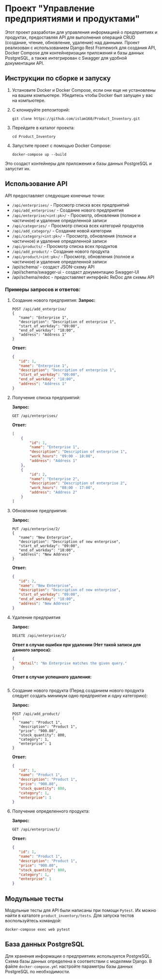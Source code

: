 # Проект "Управление предприятиями и продуктами"

Этот проект разработан для управления информацией о предприятиях и продуктах, предоставляя API для выполнения операций CRUD (создание, чтение, обновление, удаление) над данными. Проект реализован с использованием Django Rest Framework для создания API, Docker Compose для контейнеризации приложения и базы данных PostgreSQL, а также интегрирован с Swagger для удобной документации API.

## Инструкции по сборке и запуску

1. Установите Docker и Docker Compose, если они еще не установлены на вашем компьютере. 
Убедитесь чтобы Docker был запущен у вас на компьютере.
2. С клонируйте репозиторий:

    ```
    git clone https://github.com/islam168/Product_Inventory.git
    ```

3. Перейдите в каталог проекта:

    ```
    cd Product_Inventory
    ```

4. Запустите проект с помощью Docker Compose:

    ```
    docker-compose up --build
    ```

Это создаст контейнеры для приложения и базы данных PostgreSQL и запустит их.

## Использование API

API предоставляет следующие конечные точки:

- `/api/enterprises/` - Просмотр списка всех предприятий
- `/api/add_enterprise/` - Создание нового предприятия
- `/api/enterprise/<int:pk>/` - Просмотр, обновления (полное и частичное) и удаление определенной записи
- `/api/categories/` - Просмотр списка всех категорий продуктов
- `/api/add_category/` - Создание новой категории
- `/api/category/<int:pk>/` - Просмотр, обновления (полное и частичное) и удаление определенной записи
- `/api/products/` - Просмотр списка всех продуктов
- `/api/add_product/` - Создание нового продукта
- `/api/product/<int:pk>/` - Просмотр, обновления (полное и частичное) и удаление определенной записи
- /api/schema/ - создаст JSON-схему API
- /api/schema/swagger-ui - создаст документацию Swagger-UI
- /api/schema/redoc - предоставляет интерфейс ReDoc для схемы API

### Примеры запросов и ответов:
1. Создание нового предприятия:
   **Запрос:**
    ```
    POST /api/add_enterprise/
   {
       "name": "Enterprise 1",
       "description": "Description of enterprise 1",
       "start_of_workday": "09:00",
       "end_of_workday": "18:00",
       "address": "Address 1"
   }
    ```

    **Ответ:**
    ```json
   {
       "id": 1,
       "name": "Enterprise 1",
       "description": "Description of enterprise 1",
       "start_of_workday": "09:00",
       "end_of_workday": "18:00",
       "address": "Address 1"
   }
    ```

2. Получение списка предприятий:

    **Запрос:**
    ```
    GET /api/enterprises/
    ```

    **Ответ:**
    ```json
    [
        {
            "id": 1,
            "name": "Enterprise 1",
            "description": "Description of enterprise 1",
            "work_hours": "09:00 - 18:00",
            "address": "Address 1"
        },
        {
            "id": 2,
            "name": "Enterprise 2",
            "description": "Description of enterprise 2",
            "work_hours": "08:00 - 17:00",
            "address": "Address 2"
        }
    ]
    ```

3. Обновление предприятия:

    **Запрос:**
    ```
    PUT /api/enterprise/2/
   {
       "name": "New Enterprise",
       "description": "Description of new enterprise",
       "start_of_workday": "09:00",
       "end_of_workday": "18:00",
       "address": "New Address"
   }
    ```

    **Ответ:**
    ```json
   {
       "id": 2,
       "name": "New Enterprise",
       "description": "Description of new enterprise",
       "start_of_workday": "09:00",
       "end_of_workday": "18:00",
       "address": "New Address"
   }
    ```

4. Удаление предприятия  

   **Запрос:**
    ```
    DELETE /api/enterprise/1/
    ```

    **Ответ в случае ошибки при удалении (Нет такой записи для данного запроса):**
    ```json
   {
       "detail": "No Enterprise matches the given query."
   }
    ```
   **Ответ в случае успешного удаления:**
    ```
   
    ```

5. Создание нового продукта (Перед созданием нового продукта следует создать минимум одно предприятие и одну категорию):

    **Запрос:**
    ```
    POST /api/add_product/
   {
       "name": "Product 1",
       "description": "Product 1",
       "price": "900.80",
       "stock_quantity": 800,
       "category": 1,
       "enterprise": 1
   }
    ```

    **Ответ:**
    ```json
   {
       "id": 1,
       "name": "Product 1",
       "description": "Product 1",
       "price": "900.80",
       "stock_quantity": 800,
       "category": 1,
       "enterprise": 1
   }
    ```

6. Получение определенного продукта:

   **Запрос:**
    ```
    GET /api/enterprise/1/
    ```

    **Ответ:**
    ```json
   {
       "id": 1,
       "name": "Product 1",
       "description": "Product 1",
       "price": "900.80",
       "stock_quantity": 800,
       "category": 1,
       "enterprise": 1
   }
    ```
   
## Модульные тесты

Модульные тесты для API были написаны при помощи ```Pytest```. Их можно найти в каталоге `product_inventory/tests`. Для запуска тестов воспользуйтесь командой:

```
docker-compose exec web pytest
```

## База данных PostgreSQL

Для хранения информации о предприятиях используется PostgreSQL. 
Схема базы данных определена в соответствии с моделями Django. В файле `docker-compose.yml` настройте параметры базы данных PostgreSQL по необходимости.
